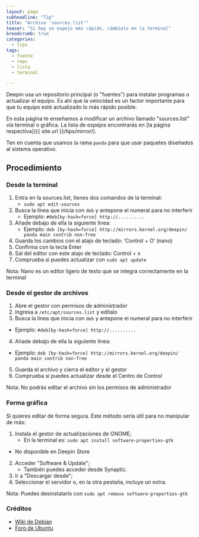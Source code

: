 ```yaml
---
layout: page
subheadline: "Tip"
title: "Archivo 'sources.list'"
teaser: "Si hay un espejo más rápido, cámbialo en la terminal"
breadcrumb: true   
categories:
  - tips
tags:
  - fuente
  - repo
  - lista
  - terminal

---
```


Deepin usa un repositorio principal (o "fuentes") para instalar programas o actualizar el equipo. Es ahí que la velocidad es un factor importante para que tu equipo esté actualizado lo más rápido posible.

En esta página te enseñamos a modificar un archivo llamado "sources.list" vía terminal o gráfica. La lista de espejos encontrarás en [la página respectiva]({{ site.url }}/tips/mirror/).

Ten en cuenta que usamos la rama `panda` para que usar paquetes diseñados al sistema operativo.

## Procedimiento
### Desde la terminal

1. Entra en la sources.list, tienes dos comandos de la terminal:
	- `sudo apt edit-sources`
2. Busca la línea que inicia con `deb` y antepone el numeral para no interferir
	- Ejemplo: `#deb[by-hash=force] http://..........`
3. Añade debajo de ella la siguiente línea:
	- Ejemplo: `deb [by-hash=force] http://mirrors.kernel.org/deepin/ panda main contrib non-free`
4. Guarda los cambios con el atajo de teclado: 'Control + O' (nano)
5. Confirma con la tecla Enter
6. Sal del editor con este atajo de teclado: Control + x
7. Comprueba si puedes actualizar con `sudo apt update`

Nota: Nano es un editor ligero de texto que se integra correctamente en la terminal

### Desde el gestor de archivos
1. Abre el gestor con permisos de administrador
2. Ingresa a `/etc/apt/sources.list` y edítalo
3. Busca la línea que inicia con `deb` y antepone el numeral para no interferir
  - Ejemplo: `#deb[by-hash=force] http://..........`
4. Añade debajo de ella la siguiente línea:
  - Ejemplo: `deb [by-hash=force] http://mirrors.kernel.org/deepin/ panda main contrib non-free`
5. Guarda el archivo y cierra el editor y el gestor
6. Comprueba si puedes actualizar desde el Centro de Control

Nota: No podrás editar el archivo sin los permisos de administrador

### Forma gráfica
Si quieres editar de forma segura. Este método sería útil para no manipular de más:
1. Instala el gestor de actualizaciones de GNOME;
	- En la terminal es: `sudo apt install software-properties-gtk`
  - No disponible en Deepin Store
2. Acceder  "Software & Update";
	- También puedes acceder desde Synaptic.
3. Ir a "Descargar desde";
4. Seleccionar el servidor o, en la otra pestaña, incluye un extra.

Nota: Puedes desinstalarlo con `sudo apt remove software-properties-gtk`

### Créditos
* [Wiki de Debian](https://wiki.debian.org/HowToUpgradeKernel)
* [Foro de Ubuntu](http://www.ubuntu-es.org/node/169130)
